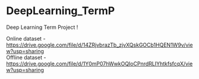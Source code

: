 # DeepLearning_TermP
Deep Learning Term Project !

Online dataset - https://drive.google.com/file/d/14ZRjvbrazTb_zjvXQskGOCb1HQEN1W9v/view?usp=sharing <br>
Offline dataset - https://drive.google.com/file/d/1Y0mP07hWwkOQIoCPnrdRLIYhtkfsfcqX/view?usp=sharing
